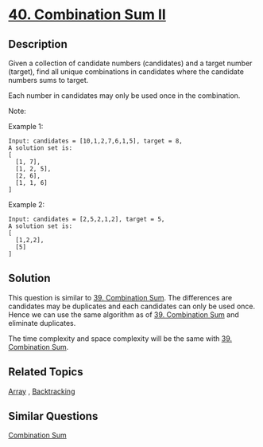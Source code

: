 # [40. Combination Sum II](https://leetcode.com/problems/combination-sum-ii)

## Description

Given a collection of candidate numbers (candidates) and a target number (target), find all unique combinations in candidates where the candidate numbers sums to target.

Each number in candidates may only be used once in the combination.

Note:

Example 1:

```
Input: candidates = [10,1,2,7,6,1,5], target = 8,
A solution set is:
[
  [1, 7],
  [1, 2, 5],
  [2, 6],
  [1, 1, 6]
]
```

Example 2:

```
Input: candidates = [2,5,2,1,2], target = 5,
A solution set is:
[
  [1,2,2],
  [5]
]
```

## Solution

This question is similar to [39. Combination Sum](https://github.com/mtmmy/Leetcode/tree/master/Csharp/Leetcode/0039_CombinationSum). The differences are candidates may be duplicates and each candidates can only be used once. Hence we can use the same algorithm as of [39. Combination Sum](https://github.com/mtmmy/Leetcode/tree/master/Csharp/Leetcode/0039_CombinationSum) and eliminate duplicates.

The time complexity and space complexity will be the same with [39. Combination Sum](https://github.com/mtmmy/Leetcode/tree/master/Csharp/Leetcode/0039_CombinationSum).

## Related Topics

[Array](https://leetcode.com/tag/array/) , [Backtracking](https://leetcode.com/tag/backtracking/) 

## Similar Questions

[Combination Sum](https://leetcode.com/problems/combination-sum/)
